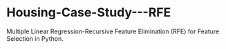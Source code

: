 # Housing-Case-Study---RFE
Multiple Linear Regression-Recursive Feature Elimination (RFE) for Feature Selection in Python.
